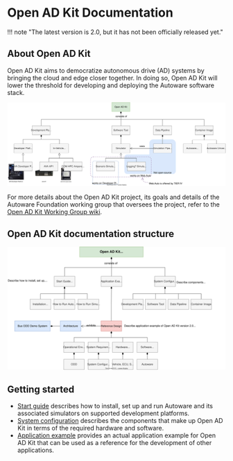 # Open AD Kit Documentation

!!! note "The latest version is 2.0, but it has not been officially released yet."

## About Open AD Kit

Open AD Kit aims to democratize autonomous drive (AD) systems by bringing the cloud and edge closer together. In doing so, Open AD Kit will lower the threshold for developing and deploying the Autoware software stack.

![Open AD Kit Structure](assets/images/Structure_of_Open_AD_Kit.svg)

For more details about the Open AD Kit project, its goals and details of the Autoware Foundation working group that oversees the project, refer to the [Open AD Kit Working Group wiki](https://github.com/autowarefoundation/autoware-projects/wiki/Open-AD-Kit-working-group).

## Open AD Kit documentation structure

![Open AD Kit docs structure](assets/images/Structure_of_document_repo.svg)

## Getting started

- [Start guide](start-guide) describes how to install, set up and run Autoware and its associated simulators on supported development platforms.
- [System configuration](system-configuration) describes the components that make up Open AD Kit in terms of the required hardware and software.
- [Application example](application-example) provides an actual application example for Open AD Kit that can be used as a reference for the development of other applications.
